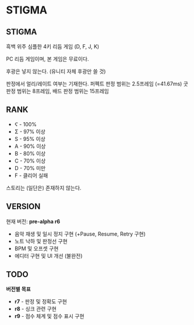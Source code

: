 # STIGMA

## STIGMA
흑백 위주 심플한 4키 리듬 게임 (D, F, J, K)

PC 리듬 게임이며, 본 게임은 무료이다.

후광은 넣지 않는다. (유니티 자체 후광만 쓸 것)

판정에서 얼리/레이트 여부는 기재한다.
퍼펙트 판정 범위는 2.5프레임 (=41.67ms)
굿 판정 범위는 8프레임, 배드 판정 범위는 15프레임

## RANK
 * Ϛ - 100%
 * Σ - 97% 이상
 * S - 95% 이상
 * A - 90% 이상
 * B - 80% 이상
 * C - 70% 이상
 * D - 70% 미만
 * F - 클리어 실패

스토리는 (일단은) 존재하지 않는다.
## VERSION
현재 버전: **pre-alpha r6**
 * 음악 재생 및 일시 정지 구현 (+Pause, Resume, Retry 구현)
 * 노트 낙하 및 판정선 구현
 * BPM 및 오프셋 구현
 * 에디터 구현 및 UI 개선 (불완전)
## TODO
**버전별 목표**
 * **r7** - 판정 및 정확도 구현
 * **r8** - 싱크 관련 구현
 * **r9** - 점수 체계 및 점수 표시 구현
